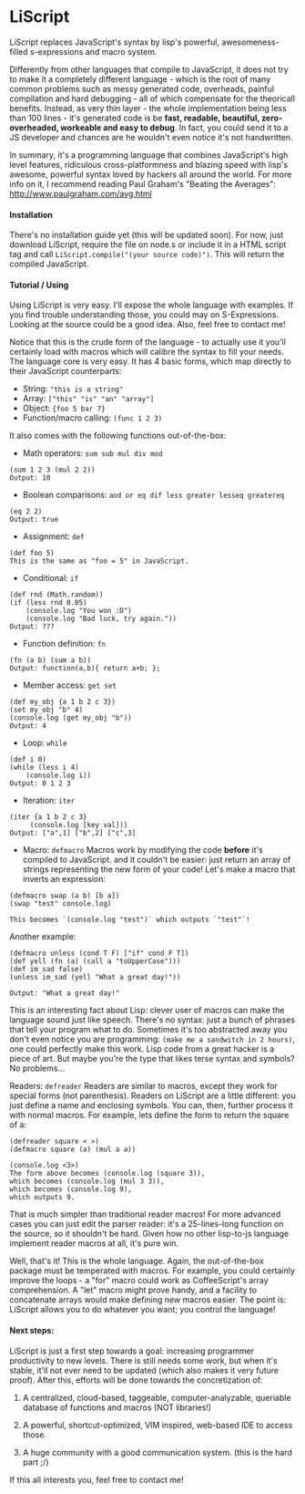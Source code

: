 # LiScript
LiScript replaces JavaScript's syntax by lisp's powerful, awesomeness-filled s-expressions and macro system.

Differently from other languages that compile to JavaScript, it does not try to make it a completely different language - which is the root of many common problems such as messy generated code, overheads, painful compilation and hard debugging - all of which compensate for the theoricall benefits. Instead, as very thin layer - the whole implementation being less than 100 lines - it's generated code is be **fast, readable, beautiful, zero-overheaded, workeable and easy to debug**. In fact, you could send it to a JS developer and chances are he wouldn't even notice it's not handwritten.

In summary, it's a programming language that combines JavaScript's high level features, ridiculous cross-platformness and blazing speed with lisp's awesome, powerful syntax loved by hackers all around the world. For more info on it, I recommend reading Paul Graham's "Beating the Averages": http://www.paulgraham.com/avg.html

#### Installation
There's no installation guide yet (this will be updated soon). For now, just download LiScript, require the file on node.s or include it in a HTML script tag and call `LiScript.compile("(your source code)")`. This will return the compiled JavaScript. 

#### Tutorial / Using
Using LiScript is very easy. I'll expose the whole language with examples. If you find trouble understanding those, you could may on S-Expressions. Looking at the source could be a good idea. Also, feel free to contact me!

Notice  that this is the crude form of the language - to actually use it you'll certainly load with macros which will calibre the syntax to fill your needs. The language core is very easy. It has 4 basic forms, which map directly to their JavaScript counterparts:
* String: `"this is a string"`
* Array: `["this" "is" "an" "array"]`
* Object: `{foo 5 bar 7}`
* Function/macro calling: `(func 1 2 3)`

It also comes with the following functions out-of-the-box:
* Math operators: `sum sub mul div mod`
```
(sum 1 2 3 (mul 2 2)) 
Output: 10
```
* Boolean comparisons: `and or eq dif less greater lesseq greatereq`
```
(eq 2 2)
Output: true
```
* Assignment: `def`
```
(def foo 5)
This is the same as "foo = 5" in JavaScript.
```

* Conditional: `if`
```
(def rnd (Math.random))
(if (less rnd 0.05)
    (console.log "You won :D")
    (console.log "Bad luck, try again."))
Output: ???
```
    
* Function definition: `fn`
```
(fn (a b) (sum a b))
Output: function(a,b){ return a+b; };
```

* Member access: `get set`
```
(def my_obj {a 1 b 2 c 3})
(set my_obj "b" 4)
(console.log (get my_obj "b"))
Output: 4
```

* Loop: `while`
```
(def i 0)
(while (less i 4) 
    (console.log i))
Output: 0 1 2 3
```

* Iteration: `iter`
```
(iter {a 1 b 2 c 3} 
     (console.log [key val]))
Output: ["a",1] ["b",2] ["c",3]
```

* Macro: `defmacro`
Macros work by modifying the code **before** it's compiled to JavaScript. and it couldn't be easier: just return an array of strings representing the new form of your code! Let's make a macro that inverts an expression:
```
(defmacro swap (a b) [b a])
(swap "test" console.log)

This becomes `(console.log "test")` which outputs `"test"`!
```
Another example:
```
(defmacro unless (cond T F) ["if" cond F T]) 
(def yell (fn (a) (call a "toUpperCase"))) 
(def im_sad false)
(unless im_sad (yell "What a great day!"))

Output: "What a great day!"
```

This is an interesting fact about Lisp: clever user of macros can make the language sound just like speech. There's no syntax: just a bunch of phrases that tell your program what to do. Sometimes it's too abstracted away you don't even notice you are programming: `(make me a sandwitch in 2 hours)`, one could perfectly make this work. Lisp code from a great hacker is a piece of art. But maybe you're the type that likes terse syntax and symbols? No problems...

Readers: `defreader`
Readers are similar to macros, except they work for special forms (not parenthesis). Readers on LiScript are a little different: you just define a name and enclosing symbols. You can, then, further process it with normal macros. For example, lets define the form <a> to return the square of a:
```
(defreader square < >) 
(defmacro square (a) (mul a a)) 

(console.log <3>)
The form above becomes (console.log (square 3)),
which becomes (console.log (mul 3 3)),
which becomes (console.log 9),
which outputs 9. 
```

That is much simpler than traditional reader macros! For more advanced cases you can just edit the parser reader: it's a 25-lines-long function on the source, so it shouldn't be hard. Given how no other lisp-to-js language implement reader macros at all, it's pure win.

Well, that's it! This is the whole language. Again, the out-of-the-box package must be temperated with macros. For example, you could certainly improve the loops - a "for" macro could work as CoffeeScript's array comprehension. A "let" macro might prove handy, and a facility to concatenate arrays would make defining new macros easier. The point is: LiScript allows you to do whatever you want; you control the language!

#### Next steps: 
LiScript is just a first step towards a goal: increasing programmer productivity to new levels. There is still needs some work, but when it's stable, it'll not ever need to be updated (which also makes it very future proof). After this, efforts will be done towards the concretization of:

1. A centralized, cloud-based, taggeable, computer-analyzable, queriable database of functions and macros (NOT libraries!)

2. A powerful, shortcut-optimized, VIM inspired, web-based IDE to access those.

3. A huge community with a good communication system. (this is the hard part ;/)

If this all interests you, feel free to contact me!
